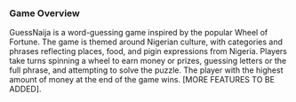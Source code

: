### Game Overview

GuessNaija is a word-guessing game inspired by the popular Wheel of Fortune. The game is themed around Nigerian culture, with categories and phrases reflecting places, food, and pigin expressions from Nigeria. Players take turns spinning a wheel to earn money or prizes, guessing letters or the full phrase, and attempting to solve the puzzle. The player with the highest amount of money at the end of the game wins. [MORE FEATURES TO BE ADDED].

